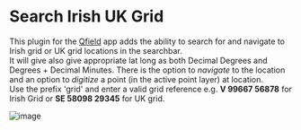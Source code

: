 # Search Irish UK Grid
This plugin for the [Qfield](https://qfield.org/) app adds the ability to search for and navigate to Irish grid or UK grid locations in the searchbar.<br> It will give also give appropriate lat long as both Decimal Degrees and Degrees + Decimal Minutes. There is the option to *navigate* to the location and an option to *digitize* a point (in the active point layer) at location.<br>
Use the prefix 'grid' and enter a valid grid reference e.g. <b>V 99667 56878</b> for Irish Grid or <b>SE 58098 29345</b> for UK grid.


![image](https://github.com/user-attachments/assets/2add7b38-2601-44eb-9ac9-36c46c601979)
